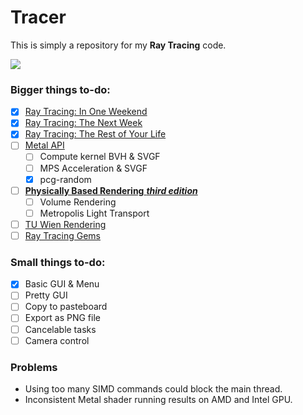 # Tracer
This is simply a repository for my **Ray Tracing** code.

![](Captures/capture_e.png)

### Bigger things to-do:
- [x] [Ray Tracing: In One Weekend](https://raytracing.github.io/books/RayTracingInOneWeekend.html)
- [x] [Ray Tracing: The Next Week](https://raytracing.github.io/books/RayTracingTheNextWeek.html)
- [x] [Ray Tracing: The Rest of Your Life](https://raytracing.github.io/books/RayTracingTheRestOfYourLife.html)
- [ ] [Metal API](https://developer.apple.com/documentation/metal)
    - [ ] Compute kernel BVH & SVGF
    - [ ] MPS Acceleration & SVGF
    - [x] pcg-random
- [ ] [**Physically Based Rendering** __*third edition*__](http://www.pbr-book.org/)
    - [ ] Volume Rendering
    - [ ] Metropolis Light Transport
   
- [ ] [TU Wien Rendering](https://www.cg.tuwien.ac.at/courses/Rendering/VU.SS2020.html)
- [ ] [Ray Tracing Gems](https://www.realtimerendering.com/raytracinggems/)

### Small things to-do:
- [x] Basic GUI & Menu
- [ ] Pretty GUI 
- [ ] Copy to pasteboard
- [ ] Export as PNG file
- [ ] Cancelable tasks 
- [ ] Camera control

### Problems
- Using too many SIMD commands could block the main thread.
- Inconsistent Metal shader running results on AMD and Intel GPU.

